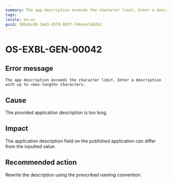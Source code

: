 ```yaml
---
summary: The app description exceeds the character limit. Enter a description with up to <max-length> characters.
tags:
locale: en-us
guid: 38babcd8-54d3-437d-883f-748ece7a92b3
---
```


# OS-EXBL-GEN-00042

## Error message

`The app description exceeds the character limit. Enter a description with up to <max-length> characters.`

## Cause

The provided application description is too long.

## Impact

The application description field on the published application can differ from the inputted value.

## Recommended action

Rewrite the description using the prescribed naming convention.
